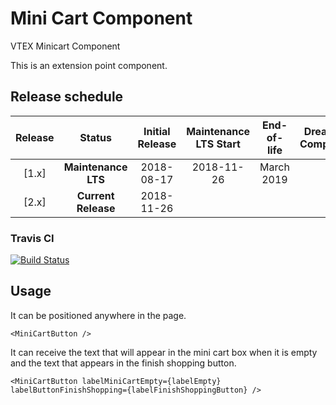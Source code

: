 # Mini Cart Component
VTEX Minicart Component 

This is an extension point component.

## Release schedule
| Release  | Status              | Initial Release | Maintenance LTS Start | End-of-life | Dreamstore Compatibility
| :--:     | :---:               |  :---:          | :---:                 | :---:       | :---: 
| [1.x]    | **Maintenance LTS** |  2018-08-17     | 2018-11-26            | March 2019  | 1.x
| [2.x]    | **Current Release** |  2018-11-26     |                       |             | 2.x

### Travis CI 

[![Build Status](https://travis-ci.org/vtex-apps/menu.svg?branch=master)](https://travis-ci.org/vtex-apps/minicart)

## Usage

It can be positioned anywhere in the page. 

```<MiniCartButton />```

It can receive the text that will appear in the mini cart box when it is empty and the text that appears in the finish shopping button.

```<MiniCartButton labelMiniCartEmpty={labelEmpty} labelButtonFinishShopping={labelFinishShoppingButton} />```
